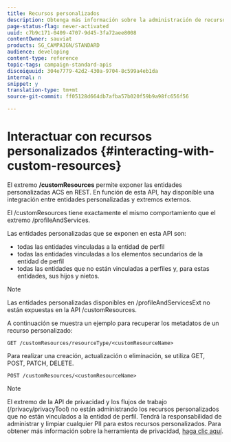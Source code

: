 ```yaml
---
title: Recursos personalizados
description: Obtenga más información sobre la administración de recursos personalizados con API/
page-status-flag: never-activated
uuid: c7b9c171-0409-4707-9d45-3fa72aee8008
contentOwner: sauviat
products: SG_CAMPAIGN/STANDARD
audience: developing
content-type: reference
topic-tags: campaign-standard-apis
discoiquuid: 304e7779-42d2-430a-9704-8c599a4eb1da
internal: n
snippet: y
translation-type: tm+mt
source-git-commit: ff05128d664db7afba57b020f59b9a98fc656f56

---
```



# Interactuar con recursos personalizados {#interacting-with-custom-resources}

El extremo **/customResources** permite exponer las entidades personalizadas ACS en REST. En función de esta API, hay disponible una integración entre entidades personalizadas y extremos externos.

El /customResources tiene exactamente el mismo comportamiento que el extremo /profileAndServices.

Las entidades personalizadas que se exponen en esta API son:

* todas las entidades vinculadas a la entidad de perfil
* todas las entidades vinculadas a los elementos secundarios de la entidad de perfil
* todas las entidades que no están vinculadas a perfiles y, para estas entidades, sus hijos y nietos.

>[!NOTE]
>Las entidades personalizadas disponibles en /profileAndServicesExt no están expuestas en la API /customResources.

A continuación se muestra un ejemplo para recuperar los metadatos de un recurso personalizado:

```
GET /customResources/resourceType/<customResourceName>
```

Para realizar una creación, actualización o eliminación, se utiliza GET, POST, PATCH, DELETE.

```
POST /customResources/<customResourceName>
```

>[!NOTE]
>El extremo de la API de privacidad y los flujos de trabajo (/privacy/privacyTool) no están administrando los recursos personalizados que no están vinculados a la entidad de perfil.
>Tendrá la responsabilidad de administrar y limpiar cualquier PII para estos recursos personalizados. Para obtener más información sobre la herramienta de privacidad, [haga clic aquí](../../api/using/creating-a-privacy-request.md).

